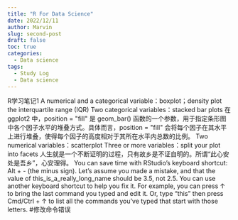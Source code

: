 ```yaml
---
title: "R For Data Science"
date: 2022/12/11
author: Marvin
slug: second-post
draft: false
toc: true
categories:
  - Data science
tags:
  - Study Log
  - Data science
---
```

R学习笔记1
A numerical and a categorical variable：boxplot；density plot
the interquartile range (IQR)
Two categorical variables：stacked bar plots
在 ggplot2 中，position = "fill" 是 geom_bar() 函数的一个参数，用于指定条形图中各个因子水平的堆叠方式。具体而言，position = "fill" 会将每个因子在其水平上进行堆叠，使得每个因子的高度相对于其所在水平内总数的比例。
Two numerical variables：scatterplot
Three or more variables：split your plot into facets
人生就是一个不断证明的过程，只有故乡是不证自明的。所谓“此心安处是吾乡”，心安理得。
You can save time with RStudio’s keyboard shortcut: Alt + - (the minus sign). 
Let’s assume you made a mistake, and that the value of this_is_a_really_long_name should be 3.5, not 2.5. You can use another keyboard shortcut to help you fix it. For example, you can press ↑ to bring the last command you typed and edit it. Or, type “this” then press Cmd/Ctrl + ↑ to list all the commands you’ve typed that start with those letters.
#修改命令错误